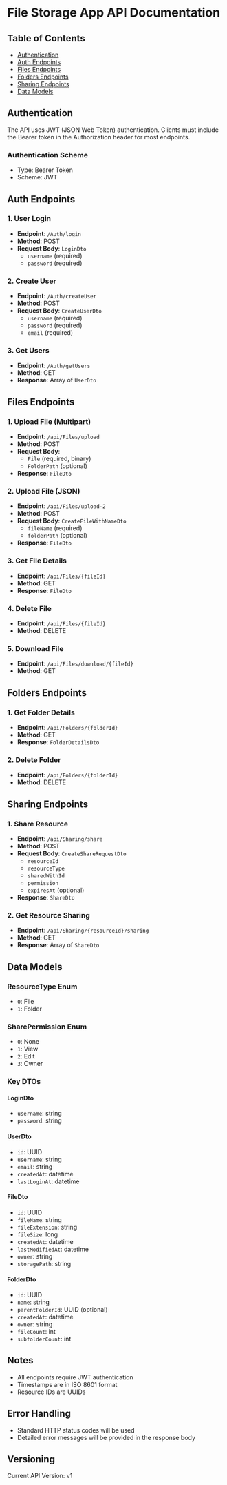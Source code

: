# File Storage App API Documentation

## Table of Contents
- [Authentication](#authentication)
- [Auth Endpoints](#auth-endpoints)
- [Files Endpoints](#files-endpoints)
- [Folders Endpoints](#folders-endpoints)
- [Sharing Endpoints](#sharing-endpoints)
- [Data Models](#data-models)

## Authentication

The API uses JWT (JSON Web Token) authentication. Clients must include the Bearer token in the Authorization header for most endpoints.

### Authentication Scheme
- Type: Bearer Token
- Scheme: JWT

## Auth Endpoints

### 1. User Login
- **Endpoint**: `/Auth/login`
- **Method**: POST
- **Request Body**: `LoginDto`
  - `username` (required)
  - `password` (required)

### 2. Create User
- **Endpoint**: `/Auth/createUser`
- **Method**: POST
- **Request Body**: `CreateUserDto`
  - `username` (required)
  - `password` (required)
  - `email` (required)

### 3. Get Users
- **Endpoint**: `/Auth/getUsers`
- **Method**: GET
- **Response**: Array of `UserDto`

## Files Endpoints

### 1. Upload File (Multipart)
- **Endpoint**: `/api/Files/upload`
- **Method**: POST
- **Request Body**: 
  - `File` (required, binary)
  - `FolderPath` (optional)
- **Response**: `FileDto`

### 2. Upload File (JSON)
- **Endpoint**: `/api/Files/upload-2`
- **Method**: POST
- **Request Body**: `CreateFileWithNameDto`
  - `fileName` (required)
  - `folderPath` (optional)
- **Response**: `FileDto`

### 3. Get File Details
- **Endpoint**: `/api/Files/{fileId}`
- **Method**: GET
- **Response**: `FileDto`

### 4. Delete File
- **Endpoint**: `/api/Files/{fileId}`
- **Method**: DELETE

### 5. Download File
- **Endpoint**: `/api/Files/download/{fileId}`
- **Method**: GET

## Folders Endpoints

### 1. Get Folder Details
- **Endpoint**: `/api/Folders/{folderId}`
- **Method**: GET
- **Response**: `FolderDetailsDto`

### 2. Delete Folder
- **Endpoint**: `/api/Folders/{folderId}`
- **Method**: DELETE

## Sharing Endpoints

### 1. Share Resource
- **Endpoint**: `/api/Sharing/share`
- **Method**: POST
- **Request Body**: `CreateShareRequestDto`
  - `resourceId`
  - `resourceType`
  - `sharedWithId`
  - `permission`
  - `expiresAt` (optional)
- **Response**: `ShareDto`

### 2. Get Resource Sharing
- **Endpoint**: `/api/Sharing/{resourceId}/sharing`
- **Method**: GET
- **Response**: Array of `ShareDto`

## Data Models

### ResourceType Enum
- `0`: File
- `1`: Folder

### SharePermission Enum
- `0`: None
- `1`: View
- `2`: Edit
- `3`: Owner

### Key DTOs

#### LoginDto
- `username`: string
- `password`: string
  
#### UserDto
- `id`: UUID
- `username`: string
- `email`: string
- `createdAt`: datetime
- `lastLoginAt`: datetime

#### FileDto
- `id`: UUID
- `fileName`: string
- `fileExtension`: string
- `fileSize`: long
- `createdAt`: datetime
- `lastModifiedAt`: datetime
- `owner`: string
- `storagePath`: string

#### FolderDto
- `id`: UUID
- `name`: string
- `parentFolderId`: UUID (optional)
- `createdAt`: datetime
- `owner`: string
- `fileCount`: int
- `subfolderCount`: int

## Notes
- All endpoints require JWT authentication
- Timestamps are in ISO 8601 format
- Resource IDs are UUIDs

## Error Handling
- Standard HTTP status codes will be used
- Detailed error messages will be provided in the response body

## Versioning
Current API Version: v1
